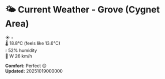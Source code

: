 # 🌤️ Current Weather - Grove (Cygnet Area)

☀️ **-**  
🌡️ 18.8°C (feels like 13.6°C)  
💧 52% humidity  
💨 W 26 km/h  

**Comfort:** Perfect 😌  
**Updated:** 20251019000000
